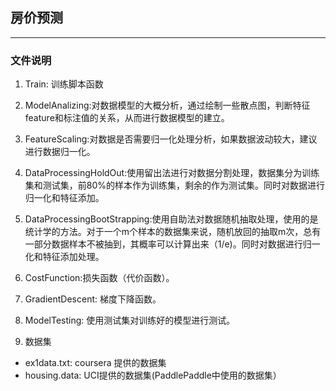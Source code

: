 ## 房价预测
------
### 文件说明

1. Train: 训练脚本函数
2. ModelAnalizing:对数据模型的大概分析，通过绘制一些散点图，判断特征feature和标注值的关系，从而进行数据模型的建立。

3. FeatureScaling:对数据是否需要归一化处理分析，如果数据波动较大，建议进行数据归一化。

4. DataProcessingHoldOut:使用留出法进行对数据分割处理，数据集分为训练集和测试集，前80%的样本作为训练集，剩余的作为测试集。同时对数据进行归一化和特征添加。 
5. DataProcessingBootStrapping:使用自助法对数据随机抽取处理，使用的是统计学的方法。对于一个m个样本的数据集来说，随机放回的抽取m次，总有一部分数据样本不被抽到，其概率可以计算出来（1/e)。同时对数据进行归一化和特征添加处理。
6. CostFunction:损失函数（代价函数）。
7. GradientDescent: 梯度下降函数。
8. ModelTesting: 使用测试集对训练好的模型进行测试。
9. 数据集
  - ex1data.txt: coursera 提供的数据集
  - housing.data: UCI提供的数据集(PaddlePaddle中使用的数据集）